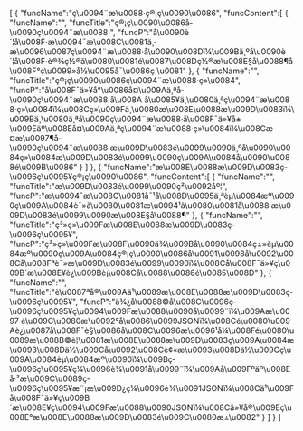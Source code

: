 [
	{
		"funcName":"ç\u0094¨æ\u0088·ç®¡ç\u0090\u0086",
		"funcContent":[
			{
				"funcName":"",
				"funcTitle":"ç®¡ç\u0090\u0086å­\u0090ç\u0094¨æ\u0088·",
				"funcP":"å­\u0090è´¦å\u008F·æ\u0094¯æ\u008C\u0081ä¸­æ\u0096\u0087ç\u0094¨æ\u0088·å\u0090\u008Dï¼\u009Bä¸ºå­\u0090è´¦å\u008F·è®¾ç½®ã\u0080\u0081é\u0087\u008Dç½®æ\u008E§å\u0088¶å\u008F°ç\u0099»å½\u0095å¯\u0086ç \u0081"
			},
			{
				"funcName":"",
				"funcTitle":"ç®¡ç\u0090\u0086ç\u0094¨æ\u0088·ç»\u0084",
				"funcP":"å\u008F¯ä»¥å°\u0086å¤\u009Aä¸ªå­\u0090ç\u0094¨æ\u0088·å\u008A å\u0085¥ä¸\u0080ä¸ªç\u0094¨æ\u0088·ç»\u0084ï¼\u008Cç»\u009Fä¸\u0080æ\u008E\u0088æ\u009D\u0083ï¼\u009Bä¸\u0080ä¸ªå­\u0090ç\u0094¨æ\u0088·å\u008F¯ä»¥å±\u009Eäº\u008Eå¤\u009Aä¸ªç\u0094¨æ\u0088·ç»\u0084ï¼\u008Cæ­¤æ\u0097¶å­\u0090ç\u0094¨æ\u0088·æ\u009D\u0083é\u0099\u0090ä¸ºå\u0090\u0084ç»\u0084æ\u009D\u0083é\u0099\u0090ç\u009A\u0084å\u0090\u0088é\u009B\u0086"
			}
		]
	},
	{
		"funcName":"æ\u008E\u0088æ\u009D\u0083ç­\u0096ç\u0095¥ç®¡ç\u0090\u0086",
		"funcContent":[
			{
				"funcName":"",
				"funcTitle":"æ\u009D\u0083é\u0099\u0090ç²\u0092åº¦",
				"funcP":"æ\u0094¯æ\u008C\u0081å¯¹å\u008D\u0095ä¸ªèµ\u0084æº\u0090ç\u009A\u0084è¯»ã\u0080\u0081æ\u0094¹ã\u0080\u0081å\u0088 æ\u009D\u0083é\u0099\u0090æ\u008E§å\u0088¶"
			},
			{
				"funcName":"",
				"funcTitle":"ç³»ç»\u009Fæ\u008E\u0088æ\u009D\u0083ç­\u0096ç\u0095¥",
				"funcP":"ç³»ç»\u009Fæ\u008F\u0090ä¾\u009Bå\u0090\u0084ç±»èµ\u0084æº\u0090ç\u009A\u0084ç®¡ç\u0090\u0086å\u0091\u0098å\u0092\u008Cå\u008Fªè¯»æ\u009D\u0083é\u0099\u0090ï¼\u008Cå\u008F¯ä»¥ç\u009B´æ\u008E¥è¿\u009Bè¡\u008Cå\u0088\u0086é\u0085\u008D"
			},
			{
				"funcName":"",
				"funcTitle":"è\u0087ªå®\u009Aä¹\u0089æ\u008E\u0088æ\u009D\u0083ç­\u0096ç\u0095¥",
				"funcP":"ä¾¿å\u0088©å\u008C\u0096ç­\u0096ç\u0095¥ç\u0094\u009Fæ\u0088\u0090å\u0099¨ï¼\u009Aæ\u0097 é\u009C\u0080æ\u0092°å\u0086\u0099JSONï¼\u008Cé\u0080\u009Aè¿\u0087å\u008F¯è§\u0086å\u008C\u0096æ\u0096¹å¼\u008Fé\u0080\u0089æ\u008B©è¦\u0081æ\u008E\u0088æ\u009D\u0083ç\u009A\u0084æ\u0093\u008Dä½\u009Cå\u0092\u008Cè¢«æ\u0093\u008Dä½\u009Cç\u009A\u0084èµ\u0084æº\u0090ï¼\u009Bç­\u0096ç\u0095¥ç¼\u0096è¾\u0091å\u0099¨ï¼\u009Aå\u009Fºäº\u008Eå·²æ\u009C\u0089ç­\u0096ç\u0095¥æ¨¡æ\u009D¿ç¼\u0096è¾\u0091JSONï¼\u008Cä¹\u009Få\u008F¯ä»¥ç\u009B´æ\u008E¥ç\u0094\u009Fæ\u0088\u0090JSONï¼\u008Cä»¥å®\u009Eç\u008E°æ\u008E\u0088æ\u009D\u0083é\u009C\u0080æ±\u0082"
			}
		]
	}
]